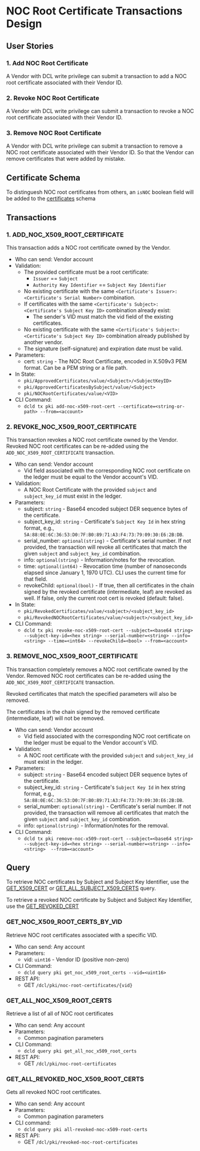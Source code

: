 # NOC Root Certificate Transactions Design

## User Stories

### 1. Add NOC Root Certificate
A Vendor with DCL write privilege can submit a transaction to add a NOC root certificate associated with their Vendor ID.

### 2. Revoke NOC Root Certificate
A Vendor with DCL write privilege can submit a transaction to revoke a NOC root certificate associated with their Vendor ID.

### 3. Remove NOC Root Certificate
A Vendor with DCL write privilege can submit a transaction to remove a NOC root certificate associated with their Vendor ID. So that the Vendor can remove certificates that were added by mistake.

## Certificate Schema

To distinguesh NOC root certificates from others, an `isNOC` boolean field will be added to the [certificates](https://github.com/zigbee-alliance/distributed-compliance-ledger/blob/master/proto/zigbeealliance/distributedcomplianceledger/pki/certificate.proto) schema 

## Transactions

### 1. ADD_NOC_X509_ROOT_CERTIFICATE
This transaction adds a NOC root certificate owned by the Vendor.

- Who can send: Vendor account
- Validation:
  - The provided certificate must be a root certificate:
    - `Issuer` == `Subject`
    - `Authority Key Identifier` == `Subject Key Identifier`
  - No existing certificate with the same `<Certificate's Issuer>:<Certificate's Serial Number>` combination.
  - If certificates with the same `<Certificate's Subject>:<Certificate's Subject Key ID>` combination already exist:
    - The sender's VID must match the vid field of the existing certificates.
  - No existing certificate with the same `<Certificate's Subject>:<Certificate's Subject Key ID>` combination already published by another vendor.
  - The signature (self-signature) and expiration date must be valid.
- Parameters:
  - cert: `string` - The NOC Root Certificate, encoded in X.509v3 PEM format. Can be a PEM string or a file path.
- In State:
  - `pki/ApprovedCertificates/value/<Subject>/<SubjectKeyID>`
  - `pki/ApprovedCertificatesBySubject/value/<Subject>`
  - `pki/NOCRootCertificates/value/<VID>`
- CLI Command:
  - `dcld tx pki add-noc-x509-root-cert --certificate=<string-or-path> --from=<account>`

### 2. REVOKE_NOC_X509_ROOT_CERTIFICATE
This transaction revokes a NOC root certificate owned by the Vendor.
Revoked NOC root certificates can be re-added using the `ADD_NOC_X509_ROOT_CERTIFICATE` transaction.

- Who can send: Vendor account
  - Vid field associated with the corresponding NOC root certificate on the ledger must be equal to the Vendor account's VID.
- Validation:
  - A NOC Root Certificate with the provided `subject` and `subject_key_id` must exist in the ledger.
- Parameters:
  - subject: `string` - Base64 encoded subject DER sequence bytes of the certificate.
  - subject_key_id: `string` - Certificate's `Subject Key Id` in hex string format, e.g., `5A:88:0E:6C:36:53:D0:7F:B0:89:71:A3:F4:73:79:09:30:E6:2B:DB`.
  - serial_number: `optional(string)` - Certificate's serial number. If not provided, the transaction will revoke all certificates that match the given `subject` and `subject_key_id` combination.
  - info: `optional(string)` - Information/notes for the revocation.
  - time: `optional(int64)` - Revocation time (number of nanoseconds elapsed since January 1, 1970 UTC). CLI uses the current time for that field.
  - revokeChild: `optional(bool)` - If true, then all certificates in the chain signed by the revoked certificate (intermediate, leaf) are revoked as well. If false, only the current root cert is revoked (default: false).
- In State:
  - `pki/RevokedCertificates/value/<subject>/<subject_key_id>`
  - `pki/RevokedNOCRootCertificates/value/<subject>/<subject_key_id>`
- CLI Command:
  - `dcld tx pki revoke-noc-x509-root-cert --subject=<base64 string> --subject-key-id=<hex string> --serial-number=<string> --info=<string> --time=<int64> --revokeChild=<bool> --from=<account>`

### 3. REMOVE_NOC_X509_ROOT_CERTIFICATE
This transaction completely removes a NOC root certificate owned by the Vendor. 
Removed NOC root certificates can be re-added using the `ADD_NOC_X509_ROOT_CERTIFICATE` transaction.

Revoked certificates that match the specified parameters will also be removed.

The certificates in the chain signed by the removed certificate (intermediate, leaf) will not be removed.

- Who can send: Vendor account
  - Vid field associated with the corresponding NOC root certificate on the ledger must be equal to the Vendor account's VID.
- Validation:
  - A NOC root certificate with the provided `subject` and `subject_key_id` must exist in the ledger.
- Parameters:
  - subject: `string` - Base64 encoded subject DER sequence bytes of the certificate.
  - subject_key_id: `string` - Certificate's `Subject Key Id` in hex string format, e.g., `5A:88:0E:6C:36:53:D0:7F:B0:89:71:A3:F4:73:79:09:30:E6:2B:DB`.
  - serial_number: `optional(string)` - Certificate's serial number. If not provided, the transaction will remove all certificates that match the given `subject` and `subject_key_id` combination.
  - info: `optional(string)` - Information/notes for the removal.
- CLI Command:
  - `dcld tx pki remove-noc-x509-root-cert --subject=<base64 string> --subject-key-id=<hex string> --serial-number=<string> --info=<string>  --from=<account>`

## Query

To retrieve NOC certificates by Subject and Subject Key Identifier, use the [GET_X509_CERT](https://github.com/zigbee-alliance/distributed-compliance-ledger/blob/master/docs/transactions.md#get_x509_cert) or [GET_ALL_SUBJECT_X509_CERTS](https://github.com/zigbee-alliance/distributed-compliance-ledger/blob/master/docs/transactions.md#get_all_subject_x509_certs:) query.

To retrieve a revoked NOC certificate by Subject and Subject Key Identifier, use the [GET_REVOKED_CERT](https://github.com/zigbee-alliance/distributed-compliance-ledger/blob/master/docs/transactions.md#get_revoked_cert)

### GET_NOC_X509_ROOT_CERTS_BY_VID

Retrieve NOC root certificates associated with a specific VID. 

- Who can send: Any account
- Parameters:
  - vid: `uint16` - Vendor ID (positive non-zero)
- CLI Command:
  - `dcld query pki get_noc_x509_root_certs --vid=<uint16>`
- REST API:
  - GET `/dcl/pki/noc-root-certificates/{vid}`

### GET_ALL_NOC_X509_ROOT_CERTS

Retrieve a list of all of NOC root certificates

- Who can send: Any account
- Parameters:
  - Common pagination parameters
- CLI Command:
  - `dcld query pki get_all_noc_x509_root_certs`
- REST API:
  - GET `/dcl/pki/noc-root-certificates`

### GET_ALL_REVOKED_NOC_X509_ROOT_CERTS

Gets all revoked NOC root certificates.

- Who can send: Any account
- Parameters:
  - Common pagination parameters
- CLI command:
  - `dcld query pki all-revoked-noc-x509-root-certs`
- REST API:
  - GET `/dcl/pki/revoked-noc-root-certificates`
